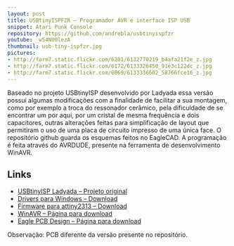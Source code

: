 ```yaml
---
layout: post
title: USBtinyISPFZR – Programador AVR e interface ISP USB
snippet: Atari Punk Console
repository: https://github.com/andrebla/usbtinyispfzr
youtube: _w54NU0lezA
thumbnail: usb-tiny-ispfzr.jpg
pictures: 
- http://farm7.static.flickr.com/6201/6132770219_b4afa21f2e_z.jpg
- http://farm7.static.flickr.com/6172/6133326450_91e3c122dc_z.jpg
- http://farm7.static.flickr.com/6069/6133336602_58766fce16_z.jpg
---
```


Baseado no projeto USBtinyISP desenvolvido por Ladyada essa versão possui algumas modificações com a finalidade de facilitar a sua montagem, como por exemplo a troca do ressonador cerâmico, pela dificuldade de se encontrar um por aqui, por um cristal de mesma frequência e dois capacitores, outras alterações feitas para simplificação de layout que permitiram o uso de uma placa de circuito impresso de uma única face. O repositório github guarda os esquemas feitos no EagleCAD.
A programação é feita através do AVRDUDE, presente na ferramenta de desenvolvimento WinAVR.
 
Links
-----
* [USBtinyISP Ladyada – Projeto original](http://www.ladyada.net/make/usbtinyisp/index.html)
* [Drivers para Windows – Download](http://www.ladyada.net/media/usbtinyisp/usbtinyisp%20w32%20driver%20v1.12.zip)
* [Firmware para attiny2313 – Download](http://www.ladyada.net/media/usbtinyisp/usbtiny%20v2.0%20firm.zip)
* [WinAVR – Página para download](http://sourceforge.net/projects/winavr/files/)
* [Eagle PCB Design – Página para download](http://www.cadsoftusa.com/downloads/?language=en)


Observação: PCB diferente da versão presente no repositório.